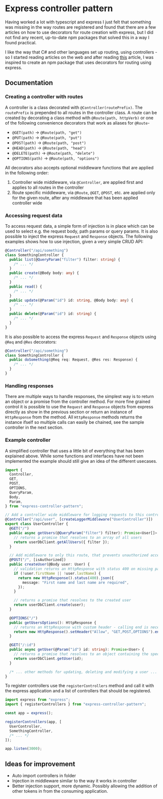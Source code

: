 # Express controller pattern

Having worked a lot with typescript and express I just felt that something was missing in the way routes are registered and found that there are a few articles on how to use decorators for route creation with express, but I did not find any recent, up-to-date npm packages that solved this in a way I found practical.

I like the way that C# and other languages set up routing, using controllers - so I started reading articles on the web and after reading [this](https://nehalist.io/routing-with-typescript-decorators/) article, I was inspired to create an npm package that uses decorators for routing using express.

## Documentation

### Creating a controller with routes

A controller is a class decorated with `@Controller(routePrefix)`. The `routePrefix` is prepended to all routes in the controller class. A route can be created by decorating a class method with `@Route(path, httpVerb)` or one of the following convenience decorators that work as aliases for `@Route`-

- `@GET(path)` -> `@Route(path, "get")`
- `@PUT(path)` -> `@Route(path, "put")`
- `@POST(path)` -> `@Route(path, "post")`
- `@HEAD(path)` -> `@Route(path, "head")`
- `@DELETE(path)` -> `@Route(path, "delete")`
- `@OPTIONS(path)` -> `@Route(path, "options")`

All decorators also accepts optional middleware functions that are applied in the following order:

1. Controller wide middleware, via `@Controller`, are applied first and applies to all routes in the controller
2. Route specific middleware, via `@Route`, `@GET`, `@POST`, etc. are applied only for the given route, after any middleware that has been applied controller wide

### Accessing request data

To access request data, a simple form of injection is in place which can be used to select e.g. the request body, path params or query params. It is also possible to inject the express `Request` and `Response` objects. The following examples shows how to use injection, given a very simple CRUD API:

```typescript
@Controller("/api/something")
class SomethingController {
  public list(@QueryParam("filter") filter: string) {
    /* ... */
  }
  public create(@Body body: any) {
    /* ... */
  }
  public read() {
    /* ... */
  }
  public update(@Param("id") id: string, @Body body: any) {
    /* ... */
  }
  public delete(@Param("id") id: string) {
    /* ... */
  }
}
```

It is also possible to access the express `Request` and `Response` objects using `@Req` and `@Res` decorators:

```typescript
@Controller("/api/something")
class SomethingController {
  public doSomething(@Req req: Request, @Res res: Response) {
    /* ... */
  }
}
```

### Handling responses

There are multiple ways to handle responses, the simplest way is to return an object or a promise from the controller method. For more fine grained control it is possible to use the `Request` and `Response` objects from express directly as show in the previous section or return an instance of `HttpResponse` from the method. All `HttpResponse` methods returns the instance ifself so multiple calls can easily be chained, see the sample controller in the next section.

### Example controller

A simplified controller that uses a little bit of everything that has been explained above. While some functions and interfaces have not been implemented the example should still give an idea of the different usecases.

```typescript
import {
  Controller,
  GET,
  POST,
  OPTIONS,
  QueryParam,
  Body,
  Param,
} from "express-controller-pattern";

// Add a controller wide middleware for logging requests to this controller, prefixed with the class name
@Controller("/api/user", [createLoggerMiddleware("UserController")])
export class UserController {
  @GET("/")
  public async getUsers(@QueryParam("filter") filter): Promise<User[]> {
    // returns a promise that resolves to an array of all users
    return userDbClient.getAllUsers({ filter });
  }

  // Add middleware to only this route, that prevents unauthorized access
  @POST("/", [isAuthorized])
  public createUser(@Body user: User) {
    // validation returns an HttpResponse with status 400 on missing parameters
    if (!user.firstName || !user.lastName) {
      return new HttpResponse().status(400).json({
        message: "First name and last name are required",
      });
    }

    // returns a promise that resolves to the created user
    return userDbClient.create(user);
  }

  @OPTIONS("/")
  public getUsersOptions(): HttpResponse {
    // returns an HttpResponse with custom header - calling end is necessary on requests that do not have a body
    return new HttpResponse().setHeader("Allow", "GET,POST,OPTIONS").end();
  }

  @GET("/:id")
  public async getUser(@Param("id") id: string): Promise<User> {
    // returns a promise that resolves to an object containing the specific user
    return userDbClient.getUser(id);
  }

  /* ... other methods for updating, deleting and modifying a user ... */
}
```

To register controllers use the `registerControllers` method and call it with the express application and a list of controllers that should be registered.

```typescript
import express from "express";
import { registerControllers } from "express-controller-pattern";

const app = express();

registerControllers(app, [
  UserController,
  SomethingController,
  /* ... */
]);

app.listen(3000);
```

## Ideas for improvement

- Auto import controllers in folder
- Injection in middleware similar to the way it works in controller
- Better injection support, more dynamic. Possibly allowing the addition of other tokens in from the consuming application.
